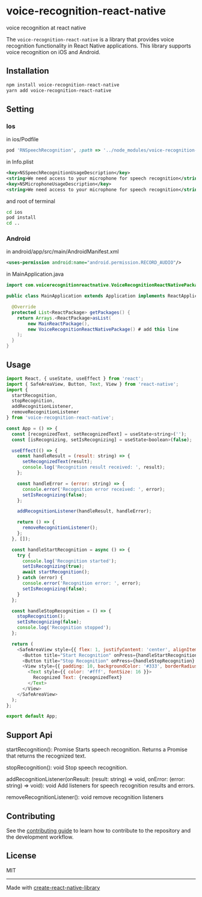 # voice-recognition-react-native

voice recognition at react native

The `voice-recognition-react-native` is a library that provides voice recognition functionality in React Native applications. This library supports voice recognition on iOS and Android.

## Installation

```sh
npm install voice-recognition-react-native
yarn add voice-recognition-react-native
```

## Setting

### Ios

in ios/Podfile

```rb
pod 'RNSpeechRecognition', :path => '../node_modules/voice-recognition-react-native/ios'
```

in Info.plist

```xml
<key>NSSpeechRecognitionUsageDescription</key>
<string>We need access to your microphone for speech recognition</string>
<key>NSMicrophoneUsageDescription</key>
<string>We need access to your microphone for speech recognition</string>
```

and root of terminal

```sh
cd ios
pod install
cd ..
```

### Android

in android/app/src/main/AndroidManifest.xml

```xml
<uses-permission android:name="android.permission.RECORD_AUDIO"/>
```

in MainApplication.java

```java
import com.voicerecognitionreactnative.VoiceRecognitionReactNativePackage; #add this line

public class MainApplication extends Application implements ReactApplication {

  @Override
  protected List<ReactPackage> getPackages() {
    return Arrays.<ReactPackage>asList(
        new MainReactPackage(),
        new VoiceRecognitionReactNativePackage() # add this line
    );
  }
}

```

## Usage

```js
import React, { useState, useEffect } from 'react';
import { SafeAreaView, Button, Text, View } from 'react-native';
import {
  startRecognition,
  stopRecognition,
  addRecognitionListener,
  removeRecognitionListener
} from 'voice-recognition-react-native';

const App = () => {
  const [recognizedText, setRecognizedText] = useState<string>('');
  const [isRecognizing, setIsRecognizing] = useState<boolean>(false);

  useEffect(() => {
    const handleResult = (result: string) => {
      setRecognizedText(result);
      console.log('Recognition result received: ', result);
    };

    const handleError = (error: string) => {
      console.error('Recognition error received: ', error);
      setIsRecognizing(false);
    };

    addRecognitionListener(handleResult, handleError);

    return () => {
      removeRecognitionListener();
    };
  }, []);

  const handleStartRecognition = async () => {
    try {
      console.log('Recognition started');
      setIsRecognizing(true);
      await startRecognition();
    } catch (error) {
      console.error('Recognition error: ', error);
      setIsRecognizing(false);
    }
  };

  const handleStopRecognition = () => {
    stopRecognition();
    setIsRecognizing(false);
    console.log('Recognition stopped');
  };

  return (
    <SafeAreaView style={{ flex: 1, justifyContent: 'center', alignItems: 'center', backgroundColor: '#000' }}>
      <Button title="Start Recognition" onPress={handleStartRecognition} disabled={isRecognizing} />
      <Button title="Stop Recognition" onPress={handleStopRecognition} disabled={!isRecognizing} />
      <View style={{ padding: 10, backgroundColor: '#333', borderRadius: 5, marginTop: 20 }}>
        <Text style={{ color: '#fff', fontSize: 16 }}>
          Recognized Text: {recognizedText}
        </Text>
      </View>
    </SafeAreaView>
  );
};

export default App;
```

## Support Api

startRecognition(): Promise<string>
Starts speech recognition. Returns a Promise that returns the recognized text.

stopRecognition(): void
Stop speech recognition.

addRecognitionListener(onResult: (result: string) => void, onError: (error: string) => void): void
Add listeners for speech recognition results and errors.

removeRecognitionListener(): void
remove recognition listeners

## Contributing

See the [contributing guide](CONTRIBUTING.md) to learn how to contribute to the repository and the development workflow.

## License

MIT

---

Made with [create-react-native-library](https://github.com/callstack/react-native-builder-bob)
